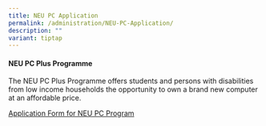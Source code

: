 ```yaml
---
title: NEU PC Application
permalink: /administration/NEU-PC-Application/
description: ""
variant: tiptap
---
```

<h4>NEU PC Plus Programme</h4>
<p>The NEU PC Plus Programme offers students and persons with disabilities
from low income households the opportunity to own a brand new computer
at an affordable price.</p>
<p><a href="/files/Administration/XHPS_NEU%20PC%20APPLICATION%20FORM%20(FOR%20MOEFAS).pdf" rel="noopener noreferrer nofollow" target="_blank">Application Form for NEU PC Program</a>
</p>